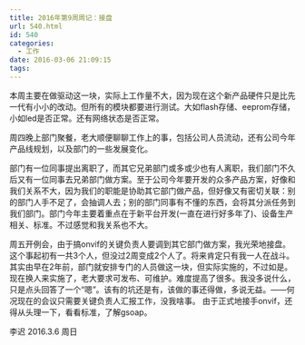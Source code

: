 ```yaml
---
title: 2016年第9周周记：接盘
url: 540.html
id: 540
categories:
  - 工作
date: 2016-03-06 21:09:15
tags:
---
```


本周主要在做驱动这一块，实际上工作量不大，因为现在这个新产品硬件只是比先一代有小小的改动。但所有的模块都要进行测试。大如flash存储、eeprom存储，小如led是否正常。还有网络状态是否正常。 

周四晚上部门聚餐，老大顺便聊聊工作上的事，包括公司人员流动，还有公司今年产品线规划，以及部门的一些发展变化。 

部门有一位同事提出离职了，而其它兄弟部门或多或少也有人离职，我们部门不久后又有一位同事去兄弟部门做方案。至于公司今年要开发的众多产品方案，好像和我们关系不大，因为我们的职能是协助其它部门做产品，但好像又有密切关联：别的部门人手不足了，会抽调人去；别的部门同事有不懂的东西，会将其分派任务到我们部门。部门今年主要着重点在于新平台开发(一直在进行好多年了)、设备生产相关、标准。不过感觉和我关系也不大。 

周五开例会，由于搞onvif的关键负责人要调到其它部门做方案，我光荣地接盘。这个事起初有一共3个人，但没过2周变成2个人了。将来肯定只有我一人在战斗。其实由早在2年前，部门就安排专门的人员做这一块，但实际实施的，不过如是。现在换人来实施了，老大要求可发布、可维护。难度提高了很多。我没多说什么，只是点头回答了一个“嗯”。该有的坑还是有，该做的事还得做，多说无益。——何况现在的会议只需要关键负责人汇报工作，没我啥事。 由于正式地接手onvif，还得从头理一下，看看标准，了解gsoap。

李迟 2016.3.6 周日